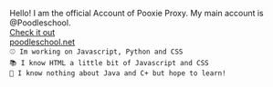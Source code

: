 Hello! I am the official Account of Pooxie Proxy. My main account is @Poodleschool.
<br><a href="https://github.com/pooxie-proxy/pooxie-proxy-official">Check it out</a>
<br><A href="https://poodleschool.net">poodleschool.net</a>
<br>`⚾ Im working on Javascript, Python and CSS`
<br>`📚 I know HTML a little bit of Javascript and CSS`
<br>`🙉 I know nothing about Java and C+ but hope to learn!`
